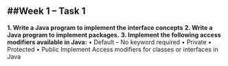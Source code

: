 ##Week 1 – Task 1
---
**1. Write a Java program to implement the interface concepts**
**2. Write a Java program to implement packages.**
**3. Implement the following access modifiers available in Java:**
• Default – No keyword required
• Private
• Protected
• Public
Implement Access modifiers for classes or interfaces in Java
